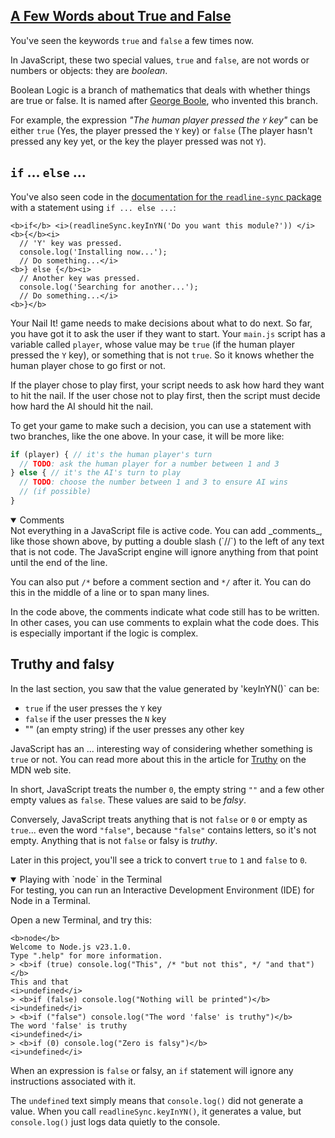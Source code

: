 <!-- true and false -->
<section
  id="true-and-false"
  aria-labelledby="true-and-false"
  data-item="A Few Words about True and False"
>
  <h2><a href="#true-and-false">A Few Words about True and False</a></h2>

You've seen the keywords `true` and `false` a few times now.

In JavaScript, these two special values, `true` and `false`, are not words or numbers or objects: they are _boolean_.

Boolean Logic is a branch of mathematics that deals with whether things are true or false. It is named after [George Boole](https://en.wikipedia.org/wiki/George_Boole), who invented this branch.

For example, the expression _"The human player pressed the `Y` key"_ can be either `true` (Yes, the player pressed the `Y` key) or `false` (The player hasn't pressed any key yet, or the key the player pressed was not `Y`).

## `if` ... `else` ...

You've also seen code in the [documentation for the `readline-sync` package](https://www.npmjs.com/package/readline-sync) with a statement using `if ... else ...`:

```javascript-#
<b>if</b> <i>(readlineSync.keyInYN('Do you want this module?')) </i><b>{</b><i>
  // 'Y' key was pressed.
  console.log('Installing now...');
  // Do something...</i>
<b>} else {</b><i>
  // Another key was pressed.
  console.log('Searching for another...');
  // Do something...</i>
<b>}</b>
```
Your Nail It! game needs to make decisions about what to do next. So far, you have got it to ask the user if they want to start. Your `main.js` script has a variable called `player`, whose value may be `true` (if the human player pressed the `Y` key), or something that is not `true`. So it knows whether the human player chose to go first or not.

If the player chose to play first, your script needs to ask how hard they want to hit the nail. If the user chose not to play first, then the script must decide how hard the AI should hit the nail.

To get your game to make such a decision, you can use a statement with two branches, like the one above. In your case, it will be more like:

```javascript
if (player) { // it's the human player's turn
  // TODO: ask the human player for a number between 1 and 3
} else { // it's the AI's turn to play
  // TODO: choose the number between 1 and 3 to ensure AI wins
  // (if possible)
}
```

<details class="note" open>
<summary>Comments</summary>
Not everything in a JavaScript file is active code. You can add _comments_, like those shown above, by putting a double slash (`//`) to the left of any text that is not code. The JavaScript engine will ignore anything from that point until the end of the line. 

You can also put `/*` before a comment section and `*/` after it. You can do this in the middle of a line or to span many lines.

In the code above, the comments indicate what code still has to be written. In other cases, you can use comments to explain what the code does. This is especially important if the logic is complex.

</details>

## Truthy and falsy

In the last section, you saw that the value generated by 'keyInYN()` can be:

* `true` if the user presses the `Y` key
* `false` if the user presses the `N` key
* "" (an empty string) if the user presses any other key

JavaScript has an ... interesting way of considering whether something is `true` or not. You can read more about this in the article for [Truthy](https://developer.mozilla.org/en-US/docs/Glossary/Truthy) on the MDN web site.

In short, JavaScript treats the number `0`, the empty string `""` and a few other empty values as `false`. These values are said to be _falsy_.

Conversely, JavaScript treats anything that is not `false` or `0` or empty as `true`... even the word `"false"`, because `"false"` contains letters, so it's not empty. Anything that is not `false` or falsy is _truthy_.

Later in this project, you'll see a trick to convert `true` to `1` and `false` to `0`.

<details class="sandbox" open>
<summary>Playing with `node` in the Terminal</summary>
For testing, you can run an Interactive Development Environment (IDE) for Node in a Terminal.

Open a new Terminal, and try this:

```tex-w
<b>node</b>
Welcome to Node.js v23.1.0.
Type ".help" for more information.
> <b>if (true) console.log("This", /* "but not this", */ "and that")</b>
This and that
<i>undefined</i>
> <b>if (false) console.log("Nothing will be printed")</b>
<i>undefined</i>
> <b>if ("false") console.log("The word 'false' is truthy")</b>
The word 'false' is truthy
<i>undefined</i>
> <b>if (0) console.log("Zero is falsy")</b>
<i>undefined</i>
```

When an expression is `false` or falsy, an `if` statement will ignore any instructions associated with it.

The `undefined` text simply means that `console.log()` did not generate a value. When you call `readlineSync.keyInYN()`, it generates a value, but `console.log()` just logs data quietly to the console.

</details>

</section>
